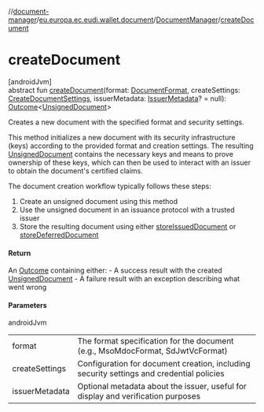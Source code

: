 //[document-manager](../../../index.md)/[eu.europa.ec.eudi.wallet.document](../index.md)/[DocumentManager](index.md)/[createDocument](create-document.md)

# createDocument

[androidJvm]\
abstract fun [createDocument](create-document.md)(format: [DocumentFormat](../../eu.europa.ec.eudi.wallet.document.format/-document-format/index.md), createSettings: [CreateDocumentSettings](../-create-document-settings/index.md), issuerMetadata: [IssuerMetadata](../../eu.europa.ec.eudi.wallet.document.metadata/-issuer-metadata/index.md)? = null): [Outcome](../-outcome/index.md)&lt;[UnsignedDocument](../-unsigned-document/index.md)&gt;

Creates a new document with the specified format and security settings.

This method initializes a new document with its security infrastructure (keys) according to the provided format and creation settings. The resulting [UnsignedDocument](../-unsigned-document/index.md) contains the necessary keys and means to prove ownership of these keys, which can then be used to interact with an issuer to obtain the document's certified claims.

The document creation workflow typically follows these steps:

1. 
   Create an unsigned document using this method
2. 
   Use the unsigned document in an issuance protocol with a trusted issuer
3. 
   Store the resulting document using either [storeIssuedDocument](store-issued-document.md) or [storeDeferredDocument](store-deferred-document.md)

#### Return

An [Outcome](../-outcome/index.md) containing either:     - A success result with the created [UnsignedDocument](../-unsigned-document/index.md)     - A failure result with an exception describing what went wrong

#### Parameters

androidJvm

| | |
|---|---|
| format | The format specification for the document (e.g., MsoMdocFormat, SdJwtVcFormat) |
| createSettings | Configuration for document creation, including security settings and credential policies |
| issuerMetadata | Optional metadata about the issuer, useful for display and verification purposes |
